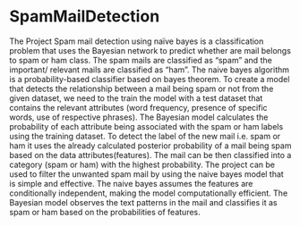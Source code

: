 # SpamMailDetection
The Project Spam mail detection using naïve bayes is a classification problem that uses the  Bayesian network to predict whether are mail belongs to spam or ham class. The spam mails are classified as “spam” 
and the important/ relevant mails are classified as “ham”. The naive  bayes algorithm is a probability-based classifier based on bayes theorem. To create a model 
that detects the relationship between a mail being spam or not from the given dataset, we need  to the train the model with a test dataset that contains the relevant attributes (word frequency, 
presence of specific words, use of respective phrases). 
The Bayesian model calculates the probability of each attribute being associated with the spam  or ham labels using the training dataset. To detect the label of the new mail i.e. spam or ham it 
uses the already calculated posterior probability of a mail being spam based on the data attributes(features). The mail can be then classified into a category (spam or ham) with the 
highest probability. 
The project can be used to filter the unwanted spam mail by using the naive bayes model that is simple and effective. The naive bayes assumes the features are conditionally independent, 
making the model computationally efficient. The Bayesian model observes the text patterns in the mail and classifies it as spam or ham based on the probabilities of features. 
